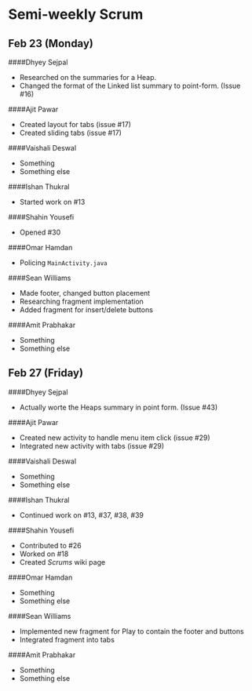 # Semi-weekly Scrum

## Feb 23 (Monday)

####Dhyey Sejpal

* Researched on the summaries for a Heap.
* Changed the format of the Linked list summary to point-form. (Issue #16)

####Ajit Pawar

* Created layout for tabs (issue #17)
* Created sliding tabs (issue #17)

####Vaishali Deswal

* Something
* Something else

####Ishan Thukral

* Started work on #13

####Shahin Yousefi

* Opened #30

####Omar Hamdan

* Policing `MainActivity.java`

####Sean Williams

* Made footer, changed button placement
* Researching fragment implementation
* Added fragment for insert/delete buttons

####Amit Prabhakar

* Something
* Something else

## Feb 27 (Friday)

####Dhyey Sejpal

* Actually worte the Heaps summary in point form. (Issue #43)

####Ajit Pawar

* Created new activity to handle menu item click (issue #29)
* Integrated new activity with tabs (issue #29)

####Vaishali Deswal

* Something
* Something else

####Ishan Thukral

* Continued work on #13, #37, #38, #39

####Shahin Yousefi

* Contributed to #26
* Worked on #18
* Created _Scrums_ wiki page

####Omar Hamdan

* Something
* Something else

####Sean Williams

* Implemented new fragment for Play to contain the footer and buttons
* Integrated fragment into tabs

####Amit Prabhakar

* Something
* Something else
